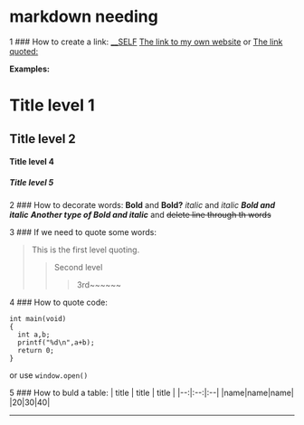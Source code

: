 # markdown needing



1 ### How to create a link:
[__SELF](http://www.orcsera.com)
[The link to my own website](https://www.orcsera.com)
or
[The link quoted:][1]


**Examples:**
# Title level 1
## Title level 2
#### Title level 4
##### Title level 5

2 ### How to decorate words:
**Bold** and __Bold?__
*italic* and _italic_
***Bold and italic***
___Another type of Bold and italic___
and
~~delete line through th words~~

3 ### If we need to quote some words:
>This is the first level quoting.
>>Second level
>>>3rd~~~~~~


4 ### How to quote code:
```
int main(void)
{
  int a,b;
  printf("%d\n",a+b);
  return 0;
}
```
or use `window.open()`

5 ### How to buld a table:
| title | title | title |
|--:|:--:|:--|
|name|name|name|
|20|30|40|


***
[1]:http://www.orcsera.com


